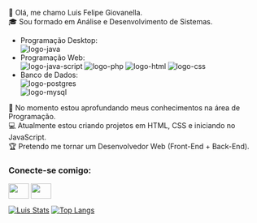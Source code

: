 :wave: Olá, me chamo Luis Felipe Giovanella.<br>
:mortar_board: Sou formado em Análise e Desenvolvimento de Sistemas.<br>

- Programação Desktop:<br>
  <img src="https://img.shields.io/badge/Java-ED8B00?style=for-the-badge&logo=openjdk&logoColor=white" alt="logo-java"/>
- Programação Web:<br>
  <img src="https://img.shields.io/badge/JavaScript-F7DF1E?style=for-the-badge&logo=javascript&logoColor=black" alt="logo-java-script"/>
  <img src="https://img.shields.io/badge/PHP-777BB4?style=for-the-badge&logo=php&logoColor=white" alt="logo-php"/>
  <img src ="https://img.shields.io/badge/HTML5-E34F26?style=for-the-badge&logo=html5&logoColor=white" alt="logo-html"/>
  <img src ="https://img.shields.io/badge/CSS-239120?&style=for-the-badge&logo=css3&logoColor=white" alt="logo-css"/>
- Banco de Dados:<br>
  <img src="https://img.shields.io/badge/PostgreSQL-316192?style=for-the-badge&logo=postgresql&logoColor=white" alt="logo-postgres"/>  
  <img src="https://img.shields.io/badge/MySQL-005C84?style=for-the-badge&logo=mysql&logoColor=white" alt="logo-mysql"/>  

:blue_book: No momento estou aprofundando meus conhecimentos na área de Programação.<br>
:computer: Atualmente estou criando projetos em HTML, CSS e iniciando no JavaScript.<br>
:trophy: Pretendo me tornar um Desenvolvedor Web (Front-End + Back-End).

<h3 align="left">Conecte-se comigo:</h3>
<p align="left">
<a href="https://www.instagram.com/luisf.giovanella" target="_blank"><img align="center" src="https://cdn.jsdelivr.net/npm/simple-icons@3.0.1/icons/linkedin.svg" alt="" height="30" width="40" /></a>
<a href="https://br.linkedin.com/in/luis-felipe-giovanella-4a8355268" target="_blank"><img align="center" src="https://cdn.jsdelivr.net/npm/simple-icons@3.0.1/icons/instagram.svg" alt="" height="30" width="40" /></a>
</p>

[![Luis Stats](https://github-readme-stats.vercel.app/api?username=devluisfelipe)](https://github.com/anuraghazra/github-readme-stats)
[![Top Langs](https://github-readme-stats.vercel.app/api/top-langs/?username=anuraghazra)](https://github.com/anuraghazra/github-readme-stats)
